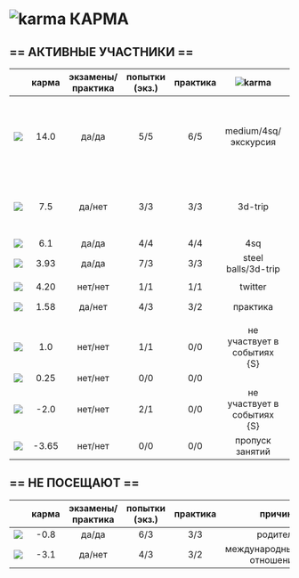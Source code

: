  ![karma](https://github.com/soda-io/Hacks-and-Tips/blob/master/img/Karma/Karma_V3.png?raw=10) КАРМА
===
  
## == АКТИВНЫЕ УЧАСТНИКИ ==
  
|                                                                                                    |     карма     | экзамены/практика |  попытки (экз.) | практика |     ![karma](https://github.com/soda-io/Hacks-and-Tips/blob/master/img/Karma/Karma_V3.png?raw=10)    |   бейджи    |
|----------------------------------------------------------------------------------------------------|:-------------:|:-----------------:|:---------------:|:--------:|:--------:|--------------:|
| [![](https://avatars1.githubusercontent.com/u/4226210?s=40)](https://github.com/SherozKarimov)     |   14.0       |        да/да      |       5/5       |   6/5    |  medium/4sq/экскурсия   |![photo](https://github.com/soda-io/Hacks-and-Tips/blob/master/img/bages/exams.png) ![photo](https://github.com/soda-io/Hacks-and-Tips/blob/master/img/bages/praktika.png) ![photo](https://github.com/soda-io/Hacks-and-Tips/blob/master/img/bages/Foursquare.png) ![photo](https://github.com/soda-io/Hacks-and-Tips/blob/master/img/bages/Github.png) ![photo](https://github.com/soda-io/Hacks-and-Tips/blob/master/img/bages/Medium.png) ![photo](https://github.com/soda-io/Hacks-and-Tips/blob/master/img/bages/Terminal.png) ![photo](https://github.com/soda-io/Hacks-and-Tips/blob/master/img/bages/Twitter.png)    |
| [![](https://avatars0.githubusercontent.com/u/3833771?s=40)](https://github.com/PavelShalaginov)   |   7.5    |        да/нет     |       3/3       |   3/3    |  3d-trip       |![photo](https://github.com/soda-io/Hacks-and-Tips/blob/master/img/bages/exams.png) ![photo](https://github.com/soda-io/Hacks-and-Tips/blob/master/img/bages/praktika.png)  ![photo](https://github.com/soda-io/Hacks-and-Tips/blob/master/img/bages/Github.png)  ![photo](https://github.com/soda-io/Hacks-and-Tips/blob/master/img/bages/Terminal.png) ![photo](https://github.com/soda-io/Hacks-and-Tips/blob/master/img/bages/Twitter.png)     |
| [![](https://avatars2.githubusercontent.com/u/3838734?s=40)](https://github.com/MaximLoguncov)     |   6.1        |        да/да      |       4/4       |   4/4    | 4sq |       |![photo](https://github.com/soda-io/Hacks-and-Tips/blob/master/img/bages/exams.png) ![photo](https://github.com/soda-io/Hacks-and-Tips/blob/master/img/bages/praktika.png)  ![photo](https://github.com/soda-io/Hacks-and-Tips/blob/master/img/bages/Foursquare.png) ![photo](https://github.com/soda-io/Hacks-and-Tips/blob/master/img/bages/Github.png)  ![photo](https://github.com/soda-io/Hacks-and-Tips/blob/master/img/bages/Terminal.png) ![photo](https://github.com/soda-io/Hacks-and-Tips/blob/master/img/bages/Twitter.png)   |
| [![](https://avatars2.githubusercontent.com/u/5991448?s=40)](https://github.com/DmitryShiukaev)    |   3.93        |        да/да      |       7/3       |   3/3    | steel balls/3d-trip |       |![photo](https://github.com/soda-io/Hacks-and-Tips/blob/master/img/bages/exams.png) ![photo](https://github.com/soda-io/Hacks-and-Tips/blob/master/img/bages/praktika.png)  ![photo](https://github.com/soda-io/Hacks-and-Tips/blob/master/img/bages/Github.png)  ![photo](https://github.com/soda-io/Hacks-and-Tips/blob/master/img/bages/Terminal.png) ![photo](https://github.com/soda-io/Hacks-and-Tips/blob/master/img/bages/Twitter.png)      |
                   |                 |          |               |       |
| [![](https://avatars2.githubusercontent.com/u/6639503?s=40)](https://github.com/leonidprokopovich) |   4.20   |        нет/нет    |       1/1       |   1/1    |  twitter | ![photo](https://github.com/soda-io/Hacks-and-Tips/blob/master/img/bages/Twitter.png)       |
| [![](https://avatars1.githubusercontent.com/u/6498865?s=40)](https://github.com/MishaRubnicov)     |   1.58   |        да/нет     |       4/3       |   3/2    |  практика     | ![photo](https://github.com/soda-io/Hacks-and-Tips/blob/master/img/bages/Twitter.png) ![photo](https://github.com/soda-io/Hacks-and-Tips/blob/master/img/bages/Github.png)      |
|                                                                                                    |               |                   |                 |          |               |       |
| [![](https://avatars0.githubusercontent.com/u/6568321?s=40)](https://github.com/TanyaPetrova)      |  1.0   |        нет/нет    |       1/1       |   0/0    |  не участвует в событиях {S} |       |
| [![](https://avatars0.githubusercontent.com/u/6037393?s=40)](https://github.com/VictorPetukhov)    |   0.25 |        нет/нет    |       0/0       |   0/0    |  |       |
| [![](https://avatars2.githubusercontent.com/u/6450286?s=40)](https://github.com/NikitaGolub)       |  -2.0   |        нет/нет    |       2/1       |   0/0    |  не участвует в событиях {S} |       |
| [![](https://avatars0.githubusercontent.com/u/6639543?s=40)](https://github.com/EgorDergaew)       |  -3.65 |        нет/нет    |       0/0       |   0/0    | пропуск занятий |       |
  
  
  
  
## == НЕ ПОСЕЩАЮТ ==
  
|                                                                                                    |     карма     | экзамены/практика |  попытки (экз.) | практика | причина    |
|----------------------------------------------------------------------------------------------------|:-------------:|:-----------------:|:---------------:|:--------:|--------------:|
| [![](https://avatars3.githubusercontent.com/u/4639509?s=40)](https://github.com/ArtemKvadzba)      |  -0.8        |        да/да      |       6/3       |   3/3    |   родители    |
| [![](https://avatars1.githubusercontent.com/u/6061182?s=40)](https://github.com/GeorgeOvchinnikov) |  -3.1        |        да/нет     |       4/3       |   3/2    |    международные отношения     |
